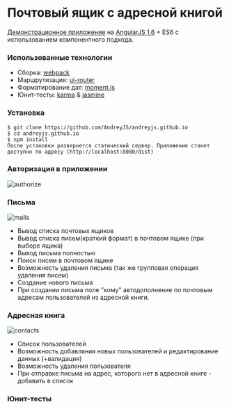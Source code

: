 # Почтовый ящик с адресной книгой
[Демонстрационное приложение](https://andreyjs.github.io) на [AngularJS 1.6](https://angularjs.org/) + ES6 с использованием компонентного подхода.

### Использованные технологии
 * Сборка: [webpack](http://webpack.github.io/)
 * Маршрутизация: [ui-router](https://ui-router.github.io/)
 * Форматирование дат: [moment.js](https://momentjs.com/)
 * Юнит-тесты: [karma](https://karma-runner.github.io/1.0/index.html) & [jasmine](https://jasmine.github.io/)
 
### Установка
```
$ git clone https://github.com/AndreyJS/andreyjs.github.io
$ cd andreyjs.github.io
$ npm install
После установки развернется статический сервер. Приложение станет доступно по адресу (http://localhost:8080/dist)
```

### Авторизация в приложении 
![authorize](https://cldup.com/XwcaIZyF2f.png)

### Письма
![mails](https://cldup.com/_P2lyv532V.png)
 * Вывод списка почтовых ящиков 
 * Вывод списка писем(краткий формат) в почтовом ящике (при выборе ящика) 
 * Вывод письма полностью 
 * Поиск писем в почтовом ящике 
 * Возможность удаления письма (так же групповая операция удаления писем) 
 * Создание нового письма 
 * При создании письма поле "кому" автодополнение по почтовым адресам пользователей из адресной книги. 

### Адресная книга
![contacts](https://cldup.com/V33IxfERPQ.png)
 * Список пользователей 
 * Возможность добавляния новых пользователей и редактирование данных (+валидация) 
 * Возможность удаления пользователя 
 * При отправке письма на адрес, которого нет в адресной книге - добавить в список 

### Юнит-тесты
